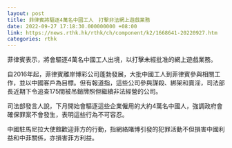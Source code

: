 ```yaml
---
layout: post
title: 菲律賓將驅逐4萬名中國工人　打擊非法網上遊戲業務
date: 2022-09-27 17:18:30.000000000 +08:00
link: https://news.rthk.hk/rthk/ch/component/k2/1668641-20220927.htm
categories: rthk
---
```


菲律賓表示，將會驅逐4萬名中國工人出境，以打擊未經批准的網上遊戲業務。

自2016年起，菲律賓離岸博彩公司蓬勃發展，大批中國工人到菲律賓參與相關工作，並以中國客戶為目標。但有報道指，這些公司參與謀殺、綁架和賣淫，司法部長近期下令追查175間被吊銷牌照但繼續非法經營的公司。

司法部發言人說，下月開始會驅逐這些企業僱用的大約4萬名中國人，強調政府會確保罪案不會發生，表明這些行為不可容忍。

中國駐馬尼拉大使館歡迎菲方的行動，指網絡賭博引發的犯罪活動不但損害中國利益和中菲關係，亦損害菲方利益。
